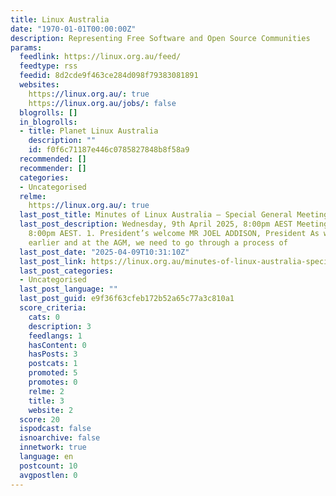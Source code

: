```yaml
---
title: Linux Australia
date: "1970-01-01T00:00:00Z"
description: Representing Free Software and Open Source Communities
params:
  feedlink: https://linux.org.au/feed/
  feedtype: rss
  feedid: 8d2cde9f463ce284d098f79383081891
  websites:
    https://linux.org.au/: true
    https://linux.org.au/jobs/: false
  blogrolls: []
  in_blogrolls:
  - title: Planet Linux Australia
    description: ""
    id: f0f6c71187e446c0785827848b8f58a9
  recommended: []
  recommender: []
  categories:
  - Uncategorised
  relme:
    https://linux.org.au/: true
  last_post_title: Minutes of Linux Australia – Special General Meeting April 2025
  last_post_description: Wednesday, 9th April 2025, 8:00pm AEST Meeting started at
    8:00pm AEST. 1. President’s welcome MR JOEL ADDISON, President As was flagged
    earlier and at the AGM, we need to go through a process of
  last_post_date: "2025-04-09T10:31:10Z"
  last_post_link: https://linux.org.au/minutes-of-linux-australia-special-general-meeting-april-2025/
  last_post_categories:
  - Uncategorised
  last_post_language: ""
  last_post_guid: e9f36f63cfeb172b52a65c77a3c810a1
  score_criteria:
    cats: 0
    description: 3
    feedlangs: 1
    hasContent: 0
    hasPosts: 3
    postcats: 1
    promoted: 5
    promotes: 0
    relme: 2
    title: 3
    website: 2
  score: 20
  ispodcast: false
  isnoarchive: false
  innetwork: true
  language: en
  postcount: 10
  avgpostlen: 0
---
```

